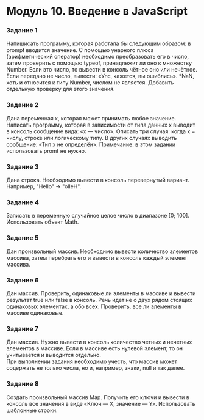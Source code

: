 # Модуль 10. Введение в JavaScript

### Задание 1

Напишисать программу, которая работала бы следующим образом: в prompt вводится значение. С помощью унарного плюса (арифметический оператор) необходимо преобразовать его в число, затем проверить с помощью typeof, принадлежит ли оно к множеству Number.
Если это число, то вывести в консоль чётное оно или нечётное.
Если передано не число, вывести: «Упс, кажется, вы ошиблись».
*NaN, хоть и относится к типу Number, числом не является. Добавить отдельную проверку для этого значения.

### Задание 2

Дана переменная x, которая может принимать любое значение. Написать программу, которая в зависимости от типа данных x выводит в консоль сообщение вида: «x — число».
Описать три случая: когда х = числу, строке или логическому типу. В других случаях выводить сообщение: «Тип x не определён».
Примечание: в этом задании использовать promt не нужно.

### Задание 3

Дана строка. Необходимо вывести в консоль перевернутый вариант. Например, "Hello" -> "olleH".

### Задание 4

Записать в переменную случайное целое число в диапазоне [0; 100]. Использовать объект Math.

### Задание 5

Дан произвольный массив. Необходимо вывести количество элементов массива, затем перебрать его и вывести в консоль каждый элемент массива.

### Задание 6

Дан массив. Проверить, одинаковые ли элементы в массиве и вывести результат true или false в консоль. Речь идет не о двух рядом стоящих одинаковых элементах, а обо всех. Проверить, все ли элементы в массиве одинаковые.

### Задание 7

Дан массив. Нужно вывести в консоль количество четных и нечетных элементов в массиве. Если в массиве есть нулевой элемент, то он учитывается и выводится отдельно.<br>
При выполнении задания необходимо учесть, что массив может содержать не только числа, но и, например, знаки, null и так далее.

### Задание 8

Создать произвольный массив Map. Получить его ключи и вывести в консоль все значения в виде «Ключ — Х, значение — Y».
Использовать шаблонные строки.
